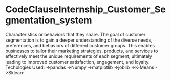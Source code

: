# CodeClauseInternship_Customer_Segmentation_system
Characteristics or behaviors that they share. The goal of customer segmentation is to gain a deeper understanding of the diverse needs, preferences, and behaviors of different customer groups. This enables businesses to tailor their marketing strategies, products, and services to effectively meet the unique requirements of each segment, ultimately leading to improved customer satisfaction, engagement, and loyalty.
Techologies Used:
->pandas
->Numpy
->matplotlib
->joblib
->K-Means
->Sklearn
